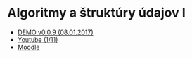 # Algoritmy a štruktúry údajov I

- <a href="https://m16peter.github.io/alsu/">DEMO v0.0.9 (08.01.2017)</a>
- <a href="https://www.youtube.com/watch?v=-2nW6tu3ZAY">Youtube (1/11)</a>
- <a href="https://lms2.umb.sk/course/view.php?id=9">Moodle</a>
